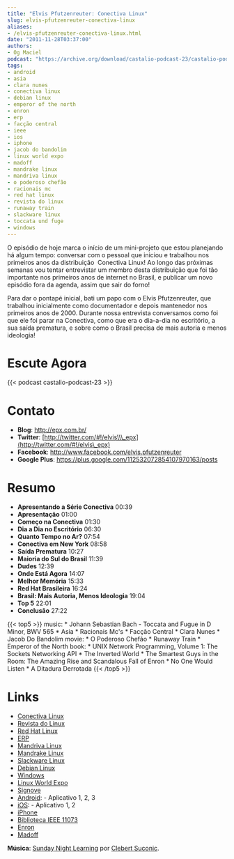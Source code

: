 ```yaml
---
title: "Elvis Pfutzenreuter: Conectiva Linux"
slug: elvis-pfutzenreuter-conectiva-linux
aliases:
- /elvis-pfutzenreuter-conectiva-linux.html
date: "2011-11-28T03:37:00"
authors:
- Og Maciel
podcast: "https://archive.org/download/castalio-podcast-23/castalio-podcast-23.mp3"
tags:
- android
- asia
- clara nunes
- conectiva linux
- debian linux
- emperor of the north
- enron
- erp
- facção central
- ieee
- ios
- iphone
- jacob do bandolim
- linux world expo
- madoff
- mandrake linux
- mandriva linux
- o poderoso chefão
- racionais mc
- red hat linux
- revista do linux
- runaway train
- slackware linux
- toccata und fuge
- windows
---
```


O episódio de hoje marca o início de um mini-projeto que estou
planejando há algum tempo: conversar com o pessoal que iniciou e
trabalhou nos primeiros anos da distribuição  Conectiva Linux! Ao longo
das próximas semanas vou tentar entrevistar um membro desta distribuição
que foi tão importante nos primeiros anos de internet no Brasil, e
publicar um novo episódio fora da agenda, assim que sair do forno!

Para dar o pontapé inicial, bati um papo com o Elvis Pfutzenreuter, que
trabalhou inicialmente como documentador e depois mantenedor nos
primeiros anos de 2000. Durante nossa entrevista conversamos como foi
que ele foi parar na Conectiva, como que era o dia-a-dia no escritório,
a sua saída prematura, e sobre como o Brasil precisa de mais autoria e
menos ideologia!

# Escute Agora

{{< podcast castalio-podcast-23 >}}

# Contato

- **Blog**: <http://epx.com.br/>
- **Twitter**: [http://twitter.com/#!/elvis\\\_epx](http://twitter.com/#!/elvis\_epx)
- **Facebook**: <http://www.facebook.com/elvis.pfutzenreuter>
- **Google Plus**: <https://plus.google.com/112532072854107970163/posts>

# Resumo

- **Apresentando a Série Conectiva** 00:39
- **Apresentação** 01:00
- **Começo na Conectiva** 01:30
- **Dia a Dia no Escritório** 06:30
- **Quanto Tempo no Ar?** 07:54
- **Conectiva em New York** 08:58
- **Saída Prematura** 10:27
- **Maioria do Sul do Brasil** 11:39
- **Dudes** 12:39
- **Onde Está Agora** 14:07
- **Melhor Memória** 15:33
- **Red Hat Brasileira** 16:24
- **Brasil: Mais Autoria, Menos Ideologia** 19:04
- **Top 5** 22:01
- **Conclusão** 27:22

{{< top5 >}}
music:
    * Johann Sebastian Bach - Toccata and Fugue in D Minor, BWV 565
    * Asia
    * Racionais Mc\'s
    * Facção Central
    * Clara Nunes
    * Jacob Do Bandolim
movie:
    * O Poderoso Chefão
    * Runaway Train
    * Emperor of the North
book:
    * UNIX Network Programming, Volume 1: The Sockets Networking API
    * The Inverted World
    * The Smartest Guys in the Room: The Amazing Rise and Scandalous Fall of Enron
    * No One Would Listen
    * A Ditadura Derrotada
{{< /top5 >}}

# Links

- [Conectiva Linux](https://duckduckgo.com/?q=Conectiva+Linux)
- [Revista do Linux](https://duckduckgo.com/?q=Revista+do+Linux)
- [Red Hat Linux](https://duckduckgo.com/?q=Red+Hat+Linux)
- [ERP](https://duckduckgo.com/?q=ERP)
- [Mandriva Linux](https://duckduckgo.com/?q=Mandriva+Linux)
- [Mandrake Linux](https://duckduckgo.com/?q=Mandrake+Linux)
- [Slackware Linux](https://duckduckgo.com/?q=Slackware+Linux)
- [Debian Linux](https://duckduckgo.com/?q=Debian+Linux)
- [Windows](https://duckduckgo.com/?q=Windows)
- [Linux World Expo](https://duckduckgo.com/?q=Linux+World+Expo)
- [Signove](http://www.signove.com/)
- [Android](https://duckduckgo.com/?q=Android):   - Aplicativo 1, 2, 3
- [iOS](https://duckduckgo.com/?q=iOS):   - Aplicativo 1, 2
- [iPhone](https://duckduckgo.com/?q=iPhone)
- [Biblioteca IEEE 11073](http://oss.signove.com/index.php/Antidote:_IEEE_11073-20601_Library)
- [Enron](https://duckduckgo.com/?q=Enron)
- [Madoff](https://duckduckgo.com/?q=Madoff)

<p class="alert alert-info">
  <strong>Música</strong>: <a class="reference external" href="http://soundcloud.com/clebertsuconic/sunday-night-lerning">Sunday Night Learning</a> por <a class="reference external" href="http://soundcloud.com/clebertsuconic">Clebert Suconic</a>.
</p>

